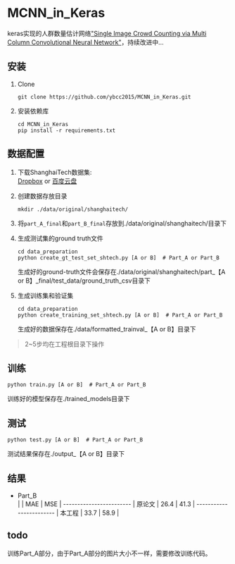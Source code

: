 # MCNN_in_Keras
keras实现的人群数量估计网络["Single Image Crowd Counting via Multi Column Convolutional Neural Network"](https://www.cv-foundation.org/openaccess/content_cvpr_2016/papers/Zhang_Single-Image_Crowd_Counting_CVPR_2016_paper.pdf)，持续改进中...

## 安装
1. Clone
    ```shell
    git clone https://github.com/ybcc2015/MCNN_in_Keras.git
    ```

2. 安装依赖库
    ```shell
    cd MCNN_in_Keras
    pip install -r requirements.txt
    ```

## 数据配置
1. 下载ShanghaiTech数据集:    
    [Dropbox](https://www.dropbox.com/s/fipgjqxl7uj8hd5/ShanghaiTech.zip?dl=0)
    or [百度云盘](http://pan.baidu.com/s/1nuAYslz)

2. 创建数据存放目录
    ```shell
    mkdir ./data/original/shanghaitech/
    ```

3. 将```part_A_final```和```part_B_final```存放到./data/original/shanghaitech/目录下

4. 生成测试集的ground truth文件
    ```shell
    cd data_preparation
    python create_gt_test_set_shtech.py [A or B]  # Part_A or Part_B
    ```
    生成好的ground-truth文件会保存在./data/original/shanghaitech/part_【A or B】_final/test_data/ground_truth_csv目录下
    
5. 生成训练集和验证集
    ```shell
    cd data_preparation
    python create_training_set_shtech.py [A or B]  # Part_A or Part_B
    ```
    生成好的数据保存在./data/formatted_trainval_【A or B】目录下

>2~5步均在工程根目录下操作

## 训练
```shell
python train.py [A or B]  # Part_A or Part_B
```
训练好的模型保存在./trained_models目录下

## 测试
```shell
python test.py [A or B]  # Part_A or Part_B
```
测试结果保存在./output_【A or B】目录下

## 结果
- Part_B  
                |       |  MAE  | MSE  |
                ------------------------
                | 原论文 |  26.4 | 41.3 |
                ------------------------
                | 本工程 |  33.7 | 58.9 |


## todo
训练Part_A部分，由于Part_A部分的图片大小不一样，需要修改训练代码。